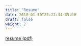 ```yaml
---
title: "Resume"
date: 2018-01-10T22:22:34-05:00
draft: false
weight: 2
---
```


[resume (pdf)](/acobaugh.pdf)
